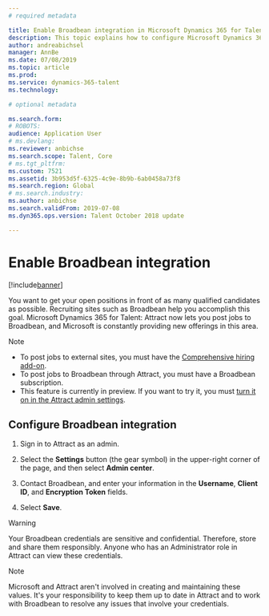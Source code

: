 ```yaml
---
# required metadata

title: Enable Broadbean integration in Microsoft Dynamics 365 for Talent - Attract
description: This topic explains how to configure Microsoft Dynamics 365 for Talent - Attract to post jobs to external job boards such as Broadbean.
author: andreabichsel
manager: AnnBe
ms.date: 07/08/2019
ms.topic: article
ms.prod: 
ms.service: dynamics-365-talent
ms.technology: 

# optional metadata

ms.search.form: 
# ROBOTS: 
audience: Application User
# ms.devlang: 
ms.reviewer: anbichse
ms.search.scope: Talent, Core
# ms.tgt_pltfrm: 
ms.custom: 7521
ms.assetid: 3b953d5f-6325-4c9e-8b9b-6ab0458a73f8
ms.search.region: Global
# ms.search.industry: 
ms.author: anbichse
ms.search.validFrom: 2019-07-08
ms.dyn365.ops.version: Talent October 2018 update

---
```


# Enable Broadbean integration

[!include[banner](../includes/banner.md)]

You want to get your open positions in front of as many qualified candidates as possible. Recruiting sites such as Broadbean help you accomplish this goal. Microsoft Dynamics 365 for Talent: Attract now lets you post jobs to Broadbean, and Microsoft is constantly providing new offerings in this area.

> [!NOTE]
> - To post jobs to external sites, you must have the [Comprehensive hiring add-on](https://docs.microsoft.com/dynamics365/unified-operations/talent/attract-comprehensive-hiring).
> - To post jobs to Broadbean through Attract, you must have a Broadbean subscription.
> - This feature is currently in preview. If you want to try it, you must [turn it on in the Attract admin settings](https://docs.microsoft.com/dynamics365/unified-operations/talent/access-preview-feature).

## Configure Broadbean integration

1. Sign in to Attract as an admin.

2. Select the **Settings** button (the gear symbol) in the upper-right corner of the page, and then select **Admin center**.

3. Contact Broadbean, and enter your information in the **Username**, **Client ID**, and **Encryption Token** fields.

4. Select **Save**.

> [!WARNING]
> Your Broadbean credentials are sensitive and confidential. Therefore, store and share them responsibly. Anyone who has an Administrator role in Attract can view these credentials.

> [!NOTE]
> Microsoft and Attract aren't involved in creating and maintaining these values. It's your responsibility to keep them up to date in Attract and to work with Broadbean to resolve any issues that involve your credentials.
